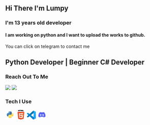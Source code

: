 ## Hi There I'm Lumpy 
### I'm 13 years old developer
#### I am working on python and I want to upload the works to github.
You can click on telegram to contact me
## Python Developer | Beginner C# Developer


### Reach Out To Me


 [<img  width="22" src="https://simpleicons.org/icons/telegram.svg"  />][telegram]
 [<img  width="22" src="https://simpleicons.org/icons/youtube.svg"  />][youtube]





[telegram]: https://t.me/lumpy1337
[youtube]: https://www.youtube.com/channel/UCIwE88m57O3cNGms7P6gJaQ

### Tech I Use
<img src="https://raw.githubusercontent.com/github/explore/80688e429a7d4ef2fca1e82350fe8e3517d3494d/topics/python/python.png" width="30"  height:="30">
<img src="https://raw.githubusercontent.com/github/explore/80688e429a7d4ef2fca1e82350fe8e3517d3494d/topics/html/html.png" width="30"  height:="30">
<img src="https://raw.githubusercontent.com/github/explore/bbd48b997e8d0bef63f676eca4da5e1f76487b56/topics/visual-studio-code/visual-studio-code.png" width="28"  height:="28">
<img src="https://raw.githubusercontent.com/github/explore/2a3ce46f963399611d8e2054bb0ce9a4b539296a/topics/discord/discord.png" width="30"  height:="30">
